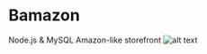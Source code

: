 # Bamazon
Node.js &amp; MySQL Amazon-like storefront
![alt text](https://raw.githubusercontent.com/chrisobo98/Bamazon/mysql.png)
